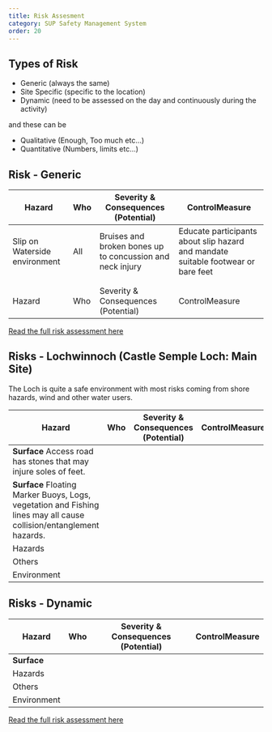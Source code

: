 ```yaml
---
title: Risk Assesment
category: SUP Safety Management System
order: 20
---
```


## Types of Risk
- Generic (always the same)
- Site Specific (specific to the location)
- Dynamic (need to be assessed on the day and continuously during the activity)

and these can be
- Qualitative (Enough, Too much etc...)
- Quantitative (Numbers, limits etc...)

## Risk - Generic

Hazard | Who | Severity & Consequences (Potential) | ControlMeasure
--- | --- | --- | ---
Slip on Waterside environment | All | Bruises and broken bones up to concussion and neck injury | Educate participants about slip hazard and mandate suitable footwear or bare feet
  |  |  |  
  |  |  |  
  Hazard | Who | Severity & Consequences (Potential) | ControlMeasure


[Read the full risk assessment here](#)

## Risks - Lochwinnoch (Castle Semple Loch: Main Site)
The Loch is quite a safe environment with most risks coming from shore hazards, wind and other water users.

Hazard | Who | Severity & Consequences (Potential) | ControlMeasure
--- | --- | --- | ---
**Surface** Access road has stones that may injure soles of feet.  |  |  |
**Surface** Floating Marker Buoys, Logs, vegetation and Fishing lines may all cause collision/entanglement hazards.  |  |  |  
Hazards  |  |  |  
Others  |  |  |  
Environment  |  |  |  


## Risks - Dynamic


Hazard | Who | Severity & Consequences (Potential) | ControlMeasure
--- | --- | --- | ---
**Surface**  |  |  |  
Hazards  |  |  |  
Others  |  |  |  
Environment  |  |  |  


[Read the full risk assessment here](#)
